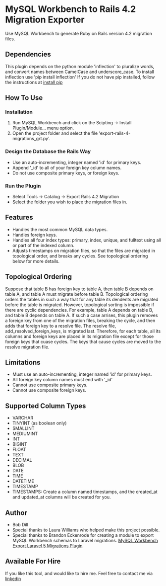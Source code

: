 # MySQL Workbench to Rails 4.2 Migration Exporter
Use MySQL Workbench to generate Ruby on Rails version 4.2 migration files.

## Dependencies
This plugin depends on the python module 'inflection' to pluralize words, and convert names between CamelCase and underscore_case. To install inflection use
'pip install inflection'
If you do not have pip installed, follow the instructions at [install pip](https://packaging.python.org/installing/#id10) 

## How To Use
### Installation
 1. Run MySQL Workbench and click on the Scipting -> Install Plugin/Module... menu option.
 2. Open the project folder and select the file 'export-rails-4-migrations_grt.py'.

### Design the Database the Rails Way
 * Use an auto-incrementing, integer named 'id' for primary keys.
 * Append '_id' to all of your foreign key column names.
 * Do not use composite primary keys, or foreign keys. 

### Run the Plugin
 * Select Tools -> Catalog -> Export Rails 4.2 Migration
 * Select the folder you wish to place the migration files in.

## Features
 * Handles the most common MySQL data types.
 * Handles foreign keys.
 * Handles all four index types: primary, index, unique, and fulltext using all or part of the indexed column.
 * Adjusts timestamps on migration files, so that the files are migrated in topological order, and breaks any cycles. See topological ordering below for more details.

## Topological Ordering
 Suppose that table B has foreign key to table A, then table B depends on table A, and table A must migrate before table B. Topological ordering orders the tables in such a way that for any table its dendents are migrated before the table is migrated. However,  topological sorting is impossible if there are cyclic dependencies. For example, table A depends on table B, and table B depends on table A. If such a case arrises, this plugin removes a foreign key from one of the migration files, breaking the cycle, and then adds that foreign key to a resolve file. The resolve file, add_resolved_foreign_keys, is migrated last. Therefore, for each table, all its columns and foreign keys are placed in its migration file except for those foreign keys that cuase cycles. The keys that cause cycles are moved to the resolve migration file.

## Limitations
 * Must use an auto-incrementing, integer named 'id' for primary keys.
 * All foreign key column names must end with '_id'
 * Cannot use composite primary keys.
 * Cannot use composite foreign keys.

## Supported Column Types
 * VARCHAR
 * TINYINT (as boolean only)
 * SMALLINT
 * MEDIUMINT
 * INT
 * BIGINT
 * FLOAT
 * TEXT
 * DECIMAL
 * BLOB
 * DATE
 * TIME
 * DATETIME
 * TIMESTAMP
 * TIMESTAMPS: Create a column named timestamps, and the created_at and updated_at columns will be created for you.

## Author
 * Bob Dill
 * Special thanks to Laura Williams who helped make this project possible.
 * Special thanks to Brandon Eckenrode for creating a module to export MySQL Workbench schemas to Laravel migrations. [MySQL Workbench Export Laravel 5 Migrations Plugin](https://github.com/beckenrode/mysql-workbench-export-laravel-5-migrations)

## Available For Hire
If you like this tool, and would like to hire me. Feel free to contact me via [linkedin](https://www.linkedin.com/in/bob-dill-1905a1a0?trk=nav_responsive_tab_profile_pic)
